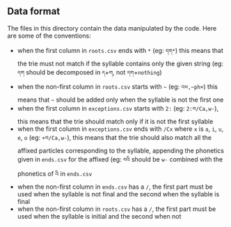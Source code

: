 ## Data format

The files in this directory contain the data manipulated by the code. Here are some of the conventions:

- when the first column in `roots.csv` ends with `*` (eg: `དག*`) this means that the trie must not match if the syllable contains only the given string (eg: `དག` should be decomposed in `ད`+`ག`, not `དག`+`nothing`)
- when the non-first column in `roots.csv` starts with `~` (eg: `འཕ,~ph+`) this means that `~` should be added only when the syllable is not the first one
- when the first column in `exceptions.csv` starts with `2:` (eg: `2:བ/Ca,w-`), this means that the trie should match only if it is not the first syllable
- when the first column in `exceptions.csv` ends with `/Cx` where `x` is `a`, `i`, `u`, `e`, `o` (eg: `+བ/Ca,w-`), this means that the trie should also match all the affixed particles corresponding to the syllable, appending the phonetics given in `ends.csv` for the affixed (eg: `བའི` should be `w-` combined with the phonetics of `འི` in `ends.csv` 
- when the non-first column in `ends.csv` has a `/`, the first part must be used when the syllable is not final and the second when the syllable is final
- when the non-first column in `roots.csv` has a `/`, the first part must be used when the syllable is initial and the second when not
